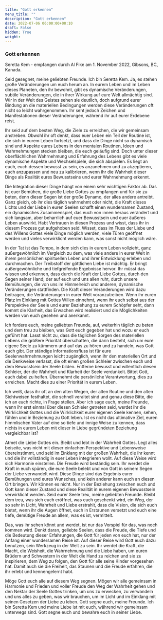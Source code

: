 ```yaml
---
title: "Gott erkennen"
menu_title: ""
description: "Gott erkennen"
date: 2022-07-06 06:00:00+00:10
draft: False
hidden: True
weight:
---
```

### Gott erkennen

Seretta Kem - empfangen durch Al Fike am 1. November 2022, Gibsons, BC, Kanada.

Seid gesegnet, meine geliebten Freunde. Ich bin Seretta Kem. Ja, es stehen große Veränderungen um euch herum an. In eurem Leben und im Leben dieses Planeten, den ihr bewohnt, gibt es dynamische Veränderungen, subtile Veränderungen, die in ihrer Wirkung auf eure Welt allmächtig sind. Wir in der Welt des Geistes sehen sie deutlich, doch aufgrund eurer Bindung an die materiellen Bedingungen werden diese Veränderungen oft nicht so leicht wahrgenommen. Ihr seht jedoch Zeichen und Manifestationen dieser Veränderungen, während ihr auf eurer Erdebene reist. 

Ihr seid auf dem besten Weg, die Ziele zu erreichen, die wir gemeinsam anstreben. Obwohl ihr oft denkt, dass euer Leben ein Teil der Routine ist, die sich in eurem Leben fortsetzt, und dass die Dinge nicht so dynamisch sind und Aspekte eures Lebens in den mentalen Routinen, Ideen und Wahrnehmungen stecken bleiben, die euch geläufig sind. Doch unter dieser oberflächlichen Wahrnehmung und Erfahrung des Lebens gibt es viele dynamische Aspekte und Wechselspiele, die sich abspielen. Es liegt an euch, euch dessen bewusst zu sein, es anzunehmen und zu akzeptieren, euch anzupassen und neu zu kalibrieren, wenn ihr die Wahrheit dieser Dinge als Realität eures Bewusstseins und eurer Wahrnehmung erkennt.

Die Integration dieser Dinge hängt von einem sehr wichtigen Faktor ab. Das ist euer Bemühen, die große Liebe Gottes zu empfangen und für sie zu beten, denn dieser Segen ist der große Dynamo, der alles andere antreibt. Ganz gleich, ob ihr dies täglich wahrnehmt oder nicht, die Kraft dieses Lichts und der Liebe in euren Seelen schafft einen wundersamen Zustand, ein dynamisches Zusammenspiel, das euch von innen heraus verändert und sich langsam, aber beharrlich auf euer Bewusstsein und euer äußeres Leben auswirkt. Habt Vertrauen in diesen Prozess und wisst, dass ihr in diesem Prozess gut aufgehoben seid. Wisset, dass im Fluss der Liebe und des Willens Gottes viele Dinge möglich werden, viele Türen geöffnet werden und vieles verwirklicht werden kann, was sonst nicht möglich wäre. 

In der Tat ist das Tempo, in dem sich dies in eurem Leben vollzieht, ganz außergewöhnlich im Vergleich zu dem, was viele andere in eurer Welt in ihrem persönlichen spirituellen Leben und ihrer Entwicklung erleben und durchmachen. Der Treibstoff der göttlichen Liebe ist mächtig. Er bringt außergewöhnliche und tiefgreifende Ergebnisse hervor. Ihr müsst das wissen und erkennen, dass durch die Kraft der Liebe Gottes, durch den Segen seiner Hand, der auf euch und uns allen ruht, durch unsere Bemühungen, die von uns im Himmelreich und anderen, dynamische Veränderungen stattfinden. Die Kraft dieser Veränderungen wird dazu beitragen, die Veränderungen in eurer Welt voranzutreiben. Wenn ihr euren Platz im Einklang mit Gottes Willen einnehmt, wenn ihr euch selbst aus der Perspektive der Seele und eurer Beziehung zu eurem Schöpfer seht, dann kommt die Klarheit, das Erwachen wird realisiert und die Möglichkeiten werden von euch gesehen und anerkannt. 

Ich fordere euch, meine geliebten Freunde, auf, weiterhin täglich zu beten und dem treu zu bleiben, was Gott euch gegeben hat und wozu er euch geführt hat. Lasst nicht zu, dass die täglichen Sorgen des materiellen Lebens die größere Priorität überschatten, die darin besteht, sich um eure eigene Seele zu kümmern und auf das zu hören und zu handeln, was Gott euch gibt. Der ständige Informationsfluss ist für eure Seelenwahrnehmungen leicht zugänglich, wenn ihr den materiellen Ort und die Denkweise verlasst, die oft einen großen Schleier zwischen euch und dem Bewusstsein der Seele bilden. Entferne bewusst und willentlich diesen Schleier, der die Wahrheit und Klarheit der Seele verdunkelt. Bittet Gott, euch dabei zu helfen. Übernehmt die persönliche Verantwortung, dies zu erreichen. Macht dies zu einer Priorität in eurem Leben. 

Ich weiß, dass ihr oft an den alten Wegen, der alten Routine und den alten Sichtweisen festhaltet, die schnell veraltet sind und genau diese Bitte, die ich an euch richte, in Frage stellen. Aber ich sage euch, meine Freunde, wenn ihr erst einmal über diesen Schleier getreten seid, werdet ihr die Wirklichkeit Gottes und die Wirklichkeit eurer eigenen Seele kennen, sehen, fühlen und in Beziehung zu Gott leben. Ist es nicht das ultimative Ziel, euren himmlischen Vater auf eine so tiefe und innige Weise zu kennen, dass nichts in eurem Leben mit dieser in Liebe gegründeten Beziehung vergleichbar ist?

Atmet die Liebe Gottes ein. Bleibt und lebt in der Wahrheit Gottes. Legt alles beiseite, was nicht mit dieser einfachen Perspektive und Lebensweise übereinstimmt, und seid im Einklang mit der großen Wahrheit, die ihr kennt und die ihr vollständig in euer Leben integrieren wollt. Auf diese Weise wird sich Harmonie einstellen. Die Freude wird beständig sein. Ihr werdet die Kraft in euch spüren, die eure Seele belebt und von Gott in seinem Segen der Liebe verwandelt wird. Diese Dinge sind das Ergebnis eurer Bemühungen und eures Wunsches, und kein anderer kann euch an diesen Ort bringen. Wir können es nicht. Nur in der Beziehung zwischen euch und Gott kann dieser Zustand und diese Realität in eurem eigenen Bewusstsein verwirklicht werden. Seid eurer Seele treu, meine geliebten Freunde. Bleibt dem treu, was sich euch eröffnet, was euch geschenkt wird, ein Weg, der so sehr in Licht, Wahrheit und Liebe erstrahlt, dass die Vision, die sich euch bietet, wenn ihr die Augen öffnet, euch in Erstaunen versetzt und euch eine tiefe, demütige Freude an allem, was es ist, vermittelt. 

Das, was ihr sehen könnt und werdet, ist nur das Vorspiel für das, was noch kommen wird. Denkt daran, geliebte Seelen, dass die Freude, die Tiefe und die Bedeutung dieser Erfahrungen, die Gott für jeden von euch hat, nur der Anfang einer wundersamen Reise ist. Auf dieser Reise wird Gott euch dazu benutzen, sein Werkzeug in der Welt zu sein. Ihr werdet die Kraft, die Macht, die Weisheit, die Wahrnehmung und die Liebe haben, um euren Brüdern und Schwestern in der Welt die Hand zu reichen und sie zu inspirieren, dem Weg zu folgen, den Gott für alle seine Kinder vorgesehen hat. Damit auch sie die Freiheit, das Staunen und die Freude erfahren, die ihr erlebt und kennengelernt habt.

Möge Gott euch alle auf diesem Weg segnen. Mögen wir alle gemeinsam in Harmonie und Frieden und voller Freude den Weg der Wahrheit gehen und den Nektar der Seele Gottes trinken, um uns zu erwecken, zu verwandeln und uns alles zu geben, was wir brauchen, um im Licht und im Einklang mit seinen Gesetzen der Liebe zu leben. Gott segne euch, meine Freunde. Ich bin Seretta Kem und meine Liebe ist mit euch, während wir gemeinsam unterwegs sind. Gott segne euch und bewahre euch in seiner Liebe.
